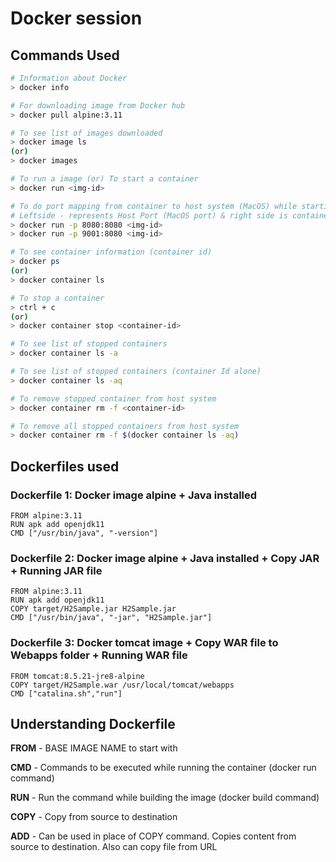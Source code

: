 
# Docker session

## Commands Used

```sh
# Information about Docker
> docker info

# For downloading image from Docker hub
> docker pull alpine:3.11

# To see list of images downloaded
> docker image ls 
(or)
> docker images

# To run a image (or) To start a container
> docker run <img-id>

# To do port mapping from container to host system (MacOS) while starting
# Leftside - represents Host Port (MacOS port) & right side is container port number
> docker run -p 8080:8080 <img-id>
> docker run -p 9001:8080 <img-id>

# To see container information (container id)
> docker ps 
(or)
> docker container ls

# To stop a container
> ctrl + c 
(or)
> docker container stop <container-id>

# To see list of stopped containers
> docker container ls -a

# To see list of stopped containers (container Id alone)
> docker container ls -aq

# To remove stopped container from host system
> docker container rm -f <container-id>

# To remove all stopped containers from host system
> docker container rm -f $(docker container ls -aq)

```

## Dockerfiles used

### Dockerfile 1: Docker image alpine  + Java installed

```
FROM alpine:3.11
RUN apk add openjdk11
CMD ["/usr/bin/java", "-version"]
```

### Dockerfile 2: Docker image alpine  + Java installed + Copy JAR + Running JAR file

```
FROM alpine:3.11
RUN apk add openjdk11
COPY target/H2Sample.jar H2Sample.jar
CMD ["/usr/bin/java", "-jar", "H2Sample.jar"]
```

### Dockerfile 3: Docker tomcat image + Copy WAR file to Webapps folder + Running WAR file

```
FROM tomcat:8.5.21-jre8-alpine
COPY target/H2Sample.war /usr/local/tomcat/webapps
CMD ["catalina.sh","run"]
```
## Understanding Dockerfile

**FROM** - BASE IMAGE NAME to start with

**CMD** - Commands to be executed while running the container (docker run command)

**RUN** - Run the command while building the image (docker build command)

**COPY** - Copy from source to destination

**ADD** - Can be used in place of COPY command. Copies content from source to destination. Also can copy file from URL

